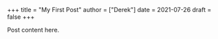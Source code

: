 +++
title = "My First Post"
author = ["Derek"]
date = 2021-07-26
draft = false
+++

Post content here.
